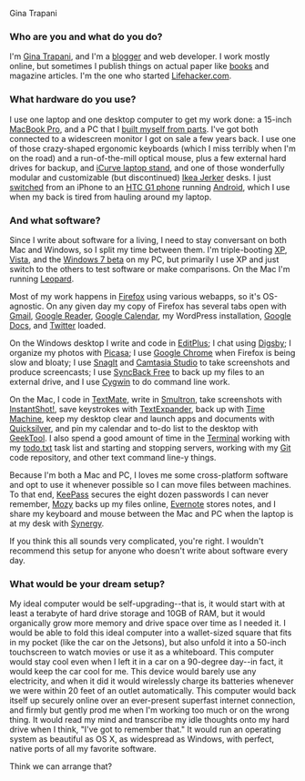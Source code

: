 Gina Trapani

### Who are you and what do you do?

I'm [Gina Trapani](http://ginatrapani.org "Gina's own site."), and I'm a [blogger](http://smarterware.org "Smart software.") and web developer. I work mostly online, but sometimes I publish things on actual paper like [books](http://lifehackerbook.com "The Lifehacker book.") and magazine articles. I'm the one who started [Lifehacker.com](http://lifehacker.com "Lifehacker.").

### What hardware do you use?

I use one laptop and one desktop computer to get my work done: a 15-inch [MacBook Pro][macbook-pro], and a PC that I [built myself from parts](http://lifehacker.com/5151369/the-first+timers-guide-to-building-a-computer-from-scratch "Lifehacker article on building a PC from scratch."). I've got both connected to a widescreen monitor I got on sale a few years back. I use one of those crazy-shaped ergonomic keyboards (which I miss terribly when I'm on the road) and a run-of-the-mill optical mouse, plus a few external hard drives for backup, and [iCurve laptop stand][icurve], and one of those wonderfully modular and customizable (but discontinued) [Ikea Jerker](http://adam.pra.to/content/jerker/ "A fansite for the Jerker.") desks. I just [switched](http://smarterware.org/184/why-i-switched-to-android-from-the-iphone "Why Gina switched to an Android.") from an iPhone to an [HTC G1 phone][g1] running [Android][], which I use when my back is tired from hauling around my laptop.

### And what software?

Since I write about software for a living, I need to stay conversant on both Mac and Windows, so I split my time between them. I'm triple-booting [XP][windows-xp], [Vista][windows-vista], and the [Windows 7 beta][windows-7] on my PC, but primarily I use XP and just switch to the others to test software or make comparisons. On the Mac I'm running [Leopard][leopard].

Most of my work happens in [Firefox][] using various webapps, so it's OS-agnostic. On any given day my copy of Firefox has several tabs open with [Gmail][], [Google Reader][google-reader], [Google Calendar][google-calendar], my WordPress installation, [Google Docs][google-docs], and [Twitter][] loaded. 

On the Windows desktop I write and code in [EditPlus][editplus]; I chat using [Digsby][]; I organize my photos with [Picasa][]; I use [Google Chrome][chrome] when Firefox is being slow and bloaty; I use [SnagIt][] and [Camtasia Studio][camtasia] to take screenshots and produce screencasts; I use [SyncBack Free][syncback] to back up my files to an external drive, and I use [Cygwin][] to do command line work.

On the Mac, I code in [TextMate][], write in [Smultron][], take screenshots with [InstantShot!][instantshot], save keystrokes with [TextExpander][], back up with [Time Machine][time-machine], keep my desktop clear and launch apps and documents with [Quicksilver][], and pin my calendar and to-do list to the desktop with [GeekTool][]. I also spend a good amount of time in the [Terminal][] working with my [todo.txt][todo.sh] task list and starting and stopping servers, working with my [Git][] code repository, and other text command line-y things.

Because I'm both a Mac and PC, I loves me some cross-platform software and opt to use it whenever possible so I can move files between machines. To that end, [KeePass][] secures the eight dozen passwords I can never remember, [Mozy][] backs up my files online, [Evernote][] stores notes, and I share my keyboard and mouse between the Mac and PC when the laptop is at my desk with [Synergy][].

If you think this all sounds very complicated, you're right. I wouldn't recommend this setup for anyone who doesn't write about software every day.

### What would be your dream setup?

My ideal computer would be self-upgrading--that is, it would start with at least a terabyte of hard drive storage and 10GB of RAM, but it would organically grow more memory and drive space over time as I needed it. I would be able to fold this ideal computer into a wallet-sized square that fits in my pocket (like the car on the Jetsons), but also unfold it into a 50-inch touchscreen to watch movies or use it as a whiteboard. This computer would stay cool even when I left it in a car on a 90-degree day--in fact, it would keep the car cool for me. This device would barely use any electricity, and when it did it would wirelessly charge its batteries whenever we were within 20 feet of an outlet automatically. This computer would back itself up securely online over an ever-present superfast internet connection, and firmly but gently prod me when I'm working too much or on the wrong thing. It would read my mind and transcribe my idle thoughts onto my hard drive when I think, "I've got to remember that." It would run an operating system as beautiful as OS X, as widespread as Windows, with perfect, native ports of all my favorite software. 

Think we can arrange that?

[macbook-pro]: http://www.apple.com/macbookpro/ "The popular Intel-based Mac laptop."
[icurve]: http://griffintechnology.com/products/icurve/ "A laptop stand."
[g1]: http://www.htc.com/www/product/g1/overview.html "The first Google Android phone."
[android]: http://code.google.com/android/ "A mobile phone platform."
[windows-xp]: http://microsoft.com/windows/windows-xp/ "An operating system for x86 computers."
[windows-vista]: http://microsoft.com/windows/windows-vista/ "A somewhat unpopular OS for x86 computers."
[windows-7]: http://microsoft.com/windows/windows-7/ "The upcoming revision of Windows."
[leopard]: http://www.apple.com/macosx/ "Version 10.5 of the operating system for the Mac."
[firefox]: http://mozilla.com/firefox/ "The very popular open source web browser."
[gmail]: http://mail.google.com/ "Web-based email."
[google-reader]: http://reader.google.com/ "A web-based feed reader."
[google-calendar]: http://calendar.google.com/ "A web-based calendar client."
[google-docs]: http://docs.google.com "A web-based office suite."
[twitter]: http://twitter.com/ "An online micro-blogging platform."
[editplus]: http://www.editplus.com/ "A text editor for Windows."
[digsby]: http://digsby.com/ "An IM, email and social network client."
[picasa]: http://picasa.google.com/ "A photo client and web service."
[chrome]: http://google.com/chrome "A WebKit-based browser, where each tab runs in its own thread."
[snagit]: http://techsmith.com/screen-capture.asp "Screen capturing software."
[camtasia]: http://techsmith.com/camtasia.asp "Screencasting software."
[syncback]: http://2brightsparks.com/freeware/freeware-hub.html "Free backup software."
[cygwin]: http://www.cygwin.com/ "A Linux-like environment for Windows."
[textmate]: http://macromates.com/ "A very popular text editor for the Mac."
[smultron]: http://tuppis.com/smultron/ "A freeware text editor for the Mac."
[instantshot]: http://projects.digitalwaters.net/index.php?q=instantshot "Screen capture software for the Mac."
[textexpander]: http://smileonmymac.com/TextExpander/ "A Mac app for adding custom abbreviations for often-used text."
[time-machine]: http://www.apple.com/macosx/features/timemachine.html "Backup software for the masses, included with Mac OS X 10.5."
[quicksilver]: http://code.google.com/p/blacktree-alchemy/ "The ultimate data manipulator/launcher for the Mac."
[geektool]: http://projects.tynsoe.org/en/geektool/ "A Mac prefpane to show logs, scripts or images right on the desktop."
[terminal]: http://www.apple.com/macosx/technology/unix.html "The console application for OS X."
[todo.sh]: http://ginatrapani.github.com/todo.txt-cli/ "A command-line interface for your todo.txt file."
[git]: http://git-scm.com/ "A version control system."
[keepass]: http://keepass.info/ "A free, open source password manager."
[mozy]: http://mozy.com/ "An online backup solution."
[evernote]: http://evernote.com/ "Online software for capturing notes."
[synergy]: http://synergy2.sourceforge.net/ "Software to share a single keyboard and mouse between multiple computers."
